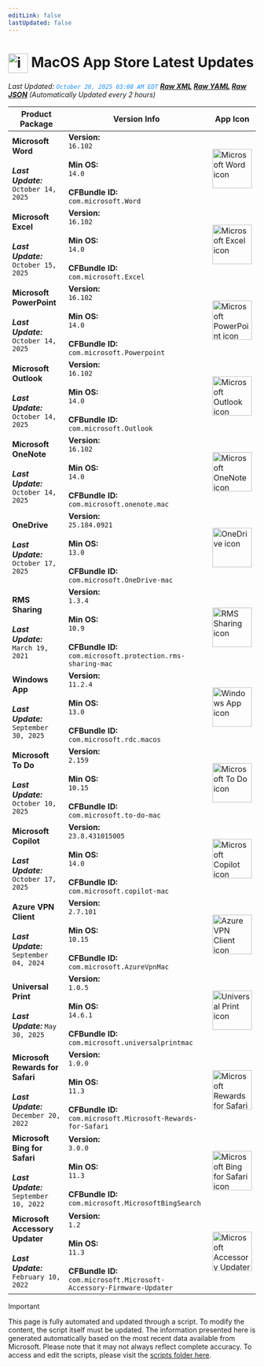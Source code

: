 ```yaml
---
editLink: false
lastUpdated: false
---
```

# <img src="/images/App_Store_logo.png" alt="image" width="40" style="vertical-align: middle; display: inline-block;" /> MacOS App Store Latest Updates

<span class="extra-small">_Last Updated: <code style="color : dodgerblue">October 20, 2025 03:08 AM EDT</code> [**_Raw XML_**](https://github.com/cocopuff2u/MOFA/blob/main/latest_raw_files/macos_appstore_latest.xml) [**_Raw YAML_**](https://github.com/cocopuff2u/MOFA/blob/main/latest_raw_files/macos_appstore_latest.yaml) [**_Raw JSON_**](https://github.com/cocopuff2u/MOFA/blob/main/latest_raw_files/macos_appstore_latest.json)
 (Automatically Updated every 2 hours)_</span>

| **Product Package** | **Version Info** | **App Icon** |
|---------------------|------------------|--------------|
| **Microsoft Word**<br><br>_**Last Update:**_ `October 14, 2025` | **Version:**<br>`16.102`<br><br>**Min OS:**<br>`14.0`<br><br>**CFBundle ID:**<br>`com.microsoft.Word` | <img src='https://is1-ssl.mzstatic.com/image/thumb/Purple211/v4/7b/a1/42/7ba1427b-9b7c-8fcb-1607-804c4a81ef9a/Word_macOS-0-0-85-220-0-0-0-6-0-2x.png/512x512bb.png' alt='Microsoft Word icon' width='80'> |
| **Microsoft Excel**<br><br>_**Last Update:**_ `October 15, 2025` | **Version:**<br>`16.102`<br><br>**Min OS:**<br>`14.0`<br><br>**CFBundle ID:**<br>`com.microsoft.Excel` | <img src='https://is1-ssl.mzstatic.com/image/thumb/Purple211/v4/97/29/3c/97293c2f-2b67-fdea-6b8a-14b5b0d2198f/Excel_macOS-0-0-85-220-0-0-0-6-0-2x.png/512x512bb.png' alt='Microsoft Excel icon' width='80'> |
| **Microsoft PowerPoint**<br><br>_**Last Update:**_ `October 14, 2025` | **Version:**<br>`16.102`<br><br>**Min OS:**<br>`14.0`<br><br>**CFBundle ID:**<br>`com.microsoft.Powerpoint` | <img src='https://is1-ssl.mzstatic.com/image/thumb/Purple211/v4/9f/6b/f9/9f6bf919-930b-dfb3-fa62-b4588af0d9b5/Powerpoint_macOS-0-0-85-220-0-0-0-6-0-2x.png/512x512bb.png' alt='Microsoft PowerPoint icon' width='80'> |
| **Microsoft Outlook**<br><br>_**Last Update:**_ `October 14, 2025` | **Version:**<br>`16.102`<br><br>**Min OS:**<br>`14.0`<br><br>**CFBundle ID:**<br>`com.microsoft.Outlook` | <img src='https://is1-ssl.mzstatic.com/image/thumb/Purple221/v4/1b/9e/37/1b9e3744-1e33-4558-6b3f-d2a5dda3992d/Outlook_macOS-0-0-85-220-0-0-0-6-0-2x.png/512x512bb.png' alt='Microsoft Outlook icon' width='80'> |
| **Microsoft OneNote**<br><br>_**Last Update:**_ `October 14, 2025` | **Version:**<br>`16.102`<br><br>**Min OS:**<br>`14.0`<br><br>**CFBundle ID:**<br>`com.microsoft.onenote.mac` | <img src='https://is1-ssl.mzstatic.com/image/thumb/Purple211/v4/05/17/c9/0517c975-0e05-9b95-e0ae-e3e919aec4bb/OneNote_macOS-0-0-85-220-0-0-0-6-0-2x.png/512x512bb.png' alt='Microsoft OneNote icon' width='80'> |
| **OneDrive**<br><br>_**Last Update:**_ `October 17, 2025` | **Version:**<br>`25.184.0921`<br><br>**Min OS:**<br>`13.0`<br><br>**CFBundle ID:**<br>`com.microsoft.OneDrive-mac` | <img src='https://is1-ssl.mzstatic.com/image/thumb/Purple211/v4/61/33/41/61334149-92d8-b535-aa78-bf81b9f33596/OneDrive.png/512x512bb.png' alt='OneDrive icon' width='80'> |
| **RMS Sharing**<br><br>_**Last Update:**_ `March 19, 2021` | **Version:**<br>`1.3.4`<br><br>**Min OS:**<br>`10.9`<br><br>**CFBundle ID:**<br>`com.microsoft.protection.rms-sharing-mac` | <img src='https://is1-ssl.mzstatic.com/image/thumb/Purple124/v4/09/a4/f4/09a4f4b3-7aed-51c0-8e6b-5cb95ec6dada/rmssharing.png/512x512bb.png' alt='RMS Sharing icon' width='80'> |
| **Windows App**<br><br>_**Last Update:**_ `September 30, 2025` | **Version:**<br>`11.2.4`<br><br>**Min OS:**<br>`13.0`<br><br>**CFBundle ID:**<br>`com.microsoft.rdc.macos` | <img src='https://is1-ssl.mzstatic.com/image/thumb/Purple211/v4/ea/c2/04/eac2049c-e5b5-cf01-b6dc-83415b44ab06/AppIcon-0-0-85-220-0-0-5-0-2x.png/512x512bb.png' alt='Windows App icon' width='80'> |
| **Microsoft To Do**<br><br>_**Last Update:**_ `October 10, 2025` | **Version:**<br>`2.159`<br><br>**Min OS:**<br>`10.15`<br><br>**CFBundle ID:**<br>`com.microsoft.to-do-mac` | <img src='https://is1-ssl.mzstatic.com/image/thumb/Purple211/v4/dc/6f/73/dc6f735a-d9fb-e2eb-bb0e-733a1dec0cad/AppIcon-Release-0-85-220-0-4-2x-sRGB.png/512x512bb.png' alt='Microsoft To Do icon' width='80'> |
| **Microsoft Copilot**<br><br>_**Last Update:**_ `October 17, 2025` | **Version:**<br>`23.8.431015005`<br><br>**Min OS:**<br>`14.0`<br><br>**CFBundle ID:**<br>`com.microsoft.copilot-mac` | <img src='https://is1-ssl.mzstatic.com/image/thumb/Purple221/v4/1d/aa/b7/1daab7e2-576f-9574-ce34-dec5fc0facee/AppIcon-0-85-220-0-5-0-0-2x-0-0.png/512x512bb.png' alt='Microsoft Copilot icon' width='80'> |
| **Azure VPN Client**<br><br>_**Last Update:**_ `September 04, 2024` | **Version:**<br>`2.7.101`<br><br>**Min OS:**<br>`10.15`<br><br>**CFBundle ID:**<br>`com.microsoft.AzureVpnMac` | <img src='https://is1-ssl.mzstatic.com/image/thumb/Purple221/v4/23/60/df/2360df4b-4ac5-4480-bb3e-4f59df6c3e64/AppIcon-85-220-0-4-0-0-2x-0-0.png/512x512bb.png' alt='Azure VPN Client icon' width='80'> |
| **Universal Print**<br><br>_**Last Update:**_ `May 30, 2025` | **Version:**<br>`1.0.5`<br><br>**Min OS:**<br>`14.6.1`<br><br>**CFBundle ID:**<br>`com.microsoft.universalprintmac` | <img src='https://is1-ssl.mzstatic.com/image/thumb/Purple221/v4/35/42/98/35429802-8ef5-c306-5279-ea3873609e14/AppIconProd-85-220-0-4-0-0-2x-0-0.png/512x512bb.png' alt='Universal Print icon' width='80'> |
| **Microsoft Rewards for Safari**<br><br>_**Last Update:**_ `December 20, 2022` | **Version:**<br>`1.0.0`<br><br>**Min OS:**<br>`11.3`<br><br>**CFBundle ID:**<br>`com.microsoft.Microsoft-Rewards-for-Safari` | <img src='https://is1-ssl.mzstatic.com/image/thumb/Purple122/v4/4b/59/04/4b5904a2-060d-f5e1-707f-c96da43bd11f/AppIcon-85-220-4-2x.png/512x512bb.png' alt='Microsoft Rewards for Safari icon' width='80'> |
| **Microsoft Bing for Safari**<br><br>_**Last Update:**_ `September 10, 2022` | **Version:**<br>`3.0.0`<br><br>**Min OS:**<br>`11.3`<br><br>**CFBundle ID:**<br>`com.microsoft.MicrosoftBingSearch` | <img src='https://is1-ssl.mzstatic.com/image/thumb/Purple112/v4/fe/9b/5a/fe9b5a2a-6cc9-41bd-604f-a6f3913dd240/AppIcon-0-0-85-220-4-2x.png/512x512bb.png' alt='Microsoft Bing for Safari icon' width='80'> |
| **Microsoft Accessory Updater**<br><br>_**Last Update:**_ `February 10, 2022` | **Version:**<br>`1.2`<br><br>**Min OS:**<br>`11.3`<br><br>**CFBundle ID:**<br>`com.microsoft.Microsoft-Accessory-Firmware-Updater` | <img src='https://is1-ssl.mzstatic.com/image/thumb/Purple116/v4/9e/10/ce/9e10cee9-e04d-26b7-65b9-7dc32679c10a/AppIcon-85-220-0-4-2x.png/512x512bb.png' alt='Microsoft Accessory Updater icon' width='80'> |

> [!IMPORTANT]
> This page is fully automated and updated through a script. To modify the content, the script itself must be updated. The information presented here is generated automatically based on the most recent data available from Microsoft. Please note that it may not always reflect complete accuracy. To access and edit the scripts, please visit the [scripts folder here](https://github.com/cocopuff2u/MOFA_WEBSITE/tree/main/update_readme_scripts).
